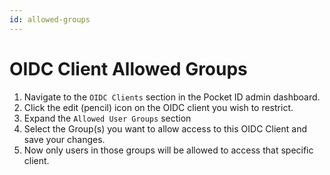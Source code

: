```yaml
---
id: allowed-groups
---
```


# OIDC Client Allowed Groups

1. Navigate to the `OIDC Clients` section in the Pocket ID admin dashboard.
2. Click the edit (pencil) icon on the OIDC client you wish to restrict.
3. Expand the `Allowed User Groups` section
4. Select the Group(s) you want to allow access to this OIDC Client and save your changes.
5. Now only users in those groups will be allowed to access that specific client.